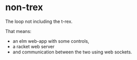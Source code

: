 # non-trex

The loop not including the t-rex. 

That means: 
- an elm web-app with some controls,
- a racket web server
- and communication between the two using web sockets.

